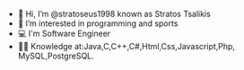 - 👋 Hi, I’m @stratoseus1998 known as Stratos Tsalikis
- 👀 I’m interested in programming and sports 
- 💻 I'm Software Engineer
- 👨‍💻 Knowledge at:Java,C,C++,C#,Html,Css,Javascript,Php,
MySQL,PostgreSQL.
